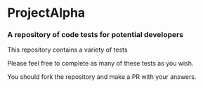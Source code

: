 # ProjectAlpha
### A repository of code tests for potential developers

This repository contains a variety of tests

Please feel free to complete as many of these tests as you wish.

You should fork the repository and make a PR with your answers. 

